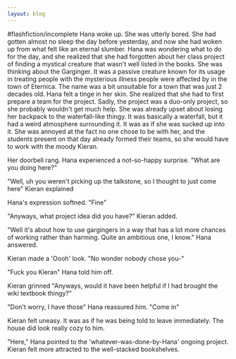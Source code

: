 ```yaml
---
layout: blog
---
```


#flashfiction/incomplete 
Hana woke up. She was utterly bored. She had gotten almost no sleep the day before yesterday, and now she had woken up from what felt like an eternal slumber. Hana was wondering what to do for the day, and she realized that she had forgotten about her class project of finding a mystical creature that wasn't well listed in the books. She was thinking about the Garginger. It was a passive creature known for its usage in treating people with the mysterious illness people were affected by in the town of Eternica. The name was a bit unsuitable for a town that was just 2 decades old. Hana felt a tinge in her skin. She realized that she had to first prepare a team for the project. Sadly, the project was a duo-only project, so she probably wouldn't get much help. She was already upset about losing her backpack to the waterfall-like thingy. It was basically a waterfall, but it had a weird atmosphere surrounding it. It was as if she was sucked up into it. She was annoyed at the fact no one chose to be with her, and the students present on that day already formed their teams, so she would have to work with the moody Kieran.

Her doorbell rang. Hana experienced a not-so-happy surprise. "What are you doing here?"

"Well, uh you weren't picking up the talkstone, so I thought to just come here" Kieran explained

Hana's expression softned. "Fine"

"Anyways, what project idea did you have?" Kieran added.

"Well it's about how to use gargingers in a way that has a lot more chances of working rather than harming. Quite an ambitious one, I know." Hana answered.

Kieran made a 'Oooh' look. "No wonder nobody chose you-"

"Fuck you Kieran" Hana told him off.

Kieran grinned "Anyways, would it have been helpful if I had brought the wiki textbook thingy?" 

"Don't worry, I have those" Hana reassured him. "Come in"

Kieran felt uneasy. It was as if he was being told to leave immediately. The house did look really cozy to him.

"Here," Hana pointed to the 'whatever-was-done-by-Hana' ongoing project. Kieran felt more attracted to the well-stacked bookshelves.
